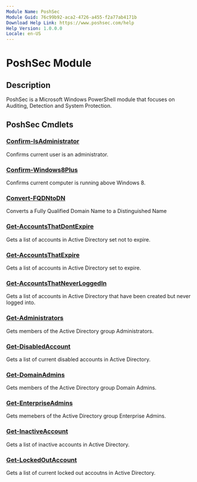 ```yaml
---
Module Name: PoshSec
Module Guid: 76c99b92-aca2-4726-a455-f2a77ab4171b
Download Help Link: https://www.poshsec.com/help
Help Version: 1.0.0.0
Locale: en-US
---
```


# PoshSec Module
## Description
PoshSec is a Microsoft Windows PowerShell module that focuses on Auditing, Detection and System Protection.

## PoshSec Cmdlets
### [Confirm-IsAdministrator](Confirm-IsAdministrator.md)
Confirms current user is an administrator.

### [Confirm-Windows8Plus](Confirm-Windows8Plus.md)
Confirms current computer is running above Windows 8.

### [Convert-FQDNtoDN](Convert-FQDNtoDN.md)
Converts a Fully Qualified Domain Name to a Distinguished Name

### [Get-AccountsThatDontExpire](Get-AccountsThatDontExpire.md)
Gets a list of accounts in Active Directory set not to expire.

### [Get-AccountsThatExpire](Get-AccountsThatExpire.md)
Gets a list of accounts in Active Directory set to expire.

### [Get-AccountsThatNeverLoggedIn](Get-AccountsThatNeverLoggedIn.md)
Gets a list of accounts in Active Directory that have been created but never logged into.

### [Get-Administrators](Get-Administrators.md)
Gets members of the Active Directory group Administrators.

### [Get-DisabledAccount](Get-DisabledAccount.md)
Gets a list of current disabled accounts in Active Directory.

### [Get-DomainAdmins](Get-DomainAdmins.md)
Gets members of the Active Directory group Domain Admins.

### [Get-EnterpriseAdmins](Get-EnterpriseAdmins.md)
Gets memebers of the Active Directory group Enterprise Admins.

### [Get-InactiveAccount](Get-InactiveAccount.md)
Gets a list of inactive accounts in Active Directory.

### [Get-LockedOutAccount](Get-LockedOutAccount.md)
Gets a list of current locked out accoutns in Active Directory.

